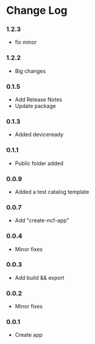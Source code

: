 # Change Log

### 1.2.3
* fix minor

### 1.2.2
* Big changes

### 0.1.5 
* Add Release Notes
* Update package

### 0.1.3 
* Added deviceready

### 0.1.1 
* Public folder added

### 0.0.9 
* Added a test catalog template

### 0.0.7 
* Add "create-ncf-app"

### 0.0.4 
* Minor fixes 

### 0.0.3 
* Add build && export

### 0.0.2 
* Minor fixes

### 0.0.1 
* Create app